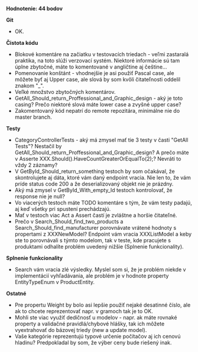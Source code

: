 **Hodnotenie: 44 bodov**

**Git**
- OK.

**Čistota kódu**
- Blokové komentáre na začiatku v testovacích triedach - veľmi zastaralá praktika, na toto slúži verzovací systém. Niektoré informácie sú tam úplne zbytočné, máte to komentované v angličtine aj češtine…
- Pomenovanie konštánt - vhodnejšie je asi použiť Pascal case, ale môžete byť aj Upper case, ale slová by som kvôli čitateľnosti oddelil znakom "_".
- Veľké množstvo zbytočných komentárov.
- GetAll_Should_return_Proffessional_and_Graphic_design - aký je toto casing? Prečo niektoré slová máte lower case a zvyšné upper case?
- Zakomentovaný kód nepatrí do remote repozitára, minimálne nie do master branch.

**Testy**
- CategoryControllerTests - aký má zmysel mať tie 3 testy v časti "GetAll Tests"? Nestačil by GetAll_Should_return_Proffessional_and_Graphic_design? A prečo máte v Asserte XXX.Should().HaveCountGreaterOrEqualTo(2);? Nevráti to vždy 2 záznamy?
- V GetById_Should_return_something testoch by som očakával, že skontrolujete aj dáta, ktoré vám daný endpoint vracia. Nie len to, že vám príde status code 200 a že deserializovaný objekt nie je prázdny.
- Aký má zmysel v GetById_With_empty_Id testoch kontrolovať, že response nie je null?
- Vo viacerých testoch máte TODO komentáre s tým, že vám testy padajú, aj keď všetky pri spustení prechádzajú.
- Mať v testoch viac Act a Assert častí je zvláštne a horšie čitateľné.
- Prečo v Search_Should_find_two_products a Search_Should_find_manufacturer porovnávate vrátené hodnoty s propertami z XXXNewModel? Endpoint vám vracia XXXListModel a keby ste to porovnávali s týmto modelom, tak v teste, kde pracujete s produktami odhalíte problém uvedený nižšie (Splnenie funkcionality).
	
**Splnenie funkcionality**
- Search vám vracia zlé výsledky. Myslel som si, že je problém niekde v implementácií vyhľadávania, ale problém je v  hodnote property EntityTypeEnum v ProductEntity. 

**Ostatné**
- Pre propertu Weight by bolo asi lepšie použiť nejaké desatinné číslo, ale ak to chcete reprezentovať napr. v gramoch tak je to OK.
- Mohli ste viac využiť dedičnosť u modelov - napr. ak máte rovnaké property a validačné pravidlá/chybové hlášky, tak ich môžete vyextrahovať do bázovej triedy (new a update model).
- Vaše kategórie reprezentujú typové určenie počítačov aj ich cenovú hladinu? Predpokladal by som, že výber ceny bude riešený inak.
